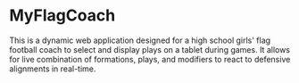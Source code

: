 # MyFlagCoach
This is a dynamic web application designed for a high school girls' flag football coach to select and display plays on a tablet during games. It allows for live combination of formations, plays, and modifiers to react to defensive alignments in real-time.
